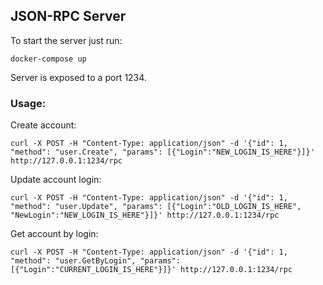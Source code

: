 ## JSON-RPC Server

To start the server just run:

```
docker-compose up
```

Server is exposed to a port 1234.

### Usage:

Create account:
```
curl -X POST -H "Content-Type: application/json" -d '{"id": 1, "method": "user.Create", "params": [{"Login":"NEW_LOGIN_IS_HERE"}]}' http://127.0.0.1:1234/rpc
```

Update account login:
```
curl -X POST -H "Content-Type: application/json" -d '{"id": 1, "method": "user.Update", "params": [{"Login":"OLD_LOGIN_IS_HERE", "NewLogin":"NEW_LOGIN_IS_HERE"}]}' http://127.0.0.1:1234/rpc
```

Get account by login:
```
curl -X POST -H "Content-Type: application/json" -d '{"id": 1, "method": "user.GetByLogin", "params": [{"Login":"CURRENT_LOGIN_IS_HERE"}]}' http://127.0.0.1:1234/rpc
```
